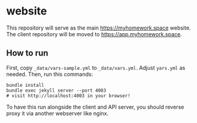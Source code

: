 # website
This repository will serve as the main https://myhomework.space website. The client repository will be moved to https://app.myhomework.space.

## How to run
First, copy `_data/vars-sample.yml` to `_data/vars.yml`. Adjust `yars.yml` as needed. Then, run this commands:
```shell
bundle install
bundle exec jekyll server --port 4003
# visit http://localhost:4003 in your browser!
```
To have this run alongside the client and API server, you should reverse proxy it via another webserver like nginx.